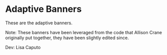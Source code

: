 Adaptive Banners
==========================================

These are the adaptive banners.

Note: These banners have been leveraged from the code that Allison Crane originally put together, they have been slightly edited since.

Dev: Lisa Caputo